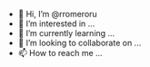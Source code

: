 - 👋 Hi, I’m @rromeroru
- 👀 I’m interested in ...
- 🌱 I’m currently learning ...
- 💞️ I’m looking to collaborate on ...
- 📫 How to reach me ...

<!---
rromeroru/rromeroru is a ✨ special ✨ repository because its `README.md` (this file) appears on your GitHub profile.
You can click the Preview link to take a look at your changes.
--->
